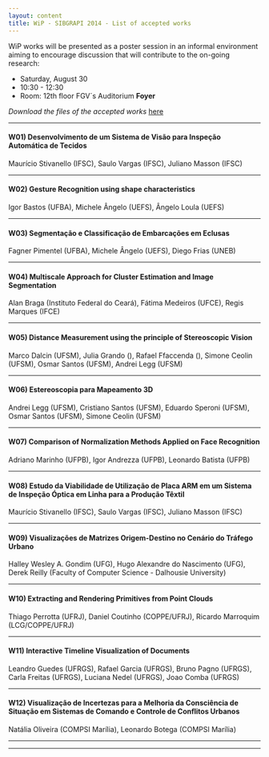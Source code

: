 ```yaml
---
layout: content
title: WiP - SIBGRAPI 2014 - List of accepted works
---
```

WiP works will be presented as a poster session in an informal environment aiming to encourage discussion that will contribute to the on-going research: 

- Saturday, August 30
- 10:30 - 12:30
- Room: 12th floor FGV´s Auditorium **Foyer**

_Download the files of the accepted works_ [here](http://bibliotecadigital.fgv.br/dspace/bitstream/handle/10438/11955/WIP-SIBGRAPI-2014.pdf?sequence=1)


* * *
#### W01) Desenvolvimento de um Sistema de Visão para Inspeção Automática de Tecidos 
Maurício Stivanello (IFSC), Saulo Vargas (IFSC), Juliano Masson (IFSC)

* * *
#### W02) Gesture Recognition using shape characteristics  
Igor Bastos (UFBA), Michele Ângelo (UEFS), Ângelo Loula (UEFS)

* * *
#### W03) Segmentação e Classificação de Embarcações em Eclusas  
Fagner Pimentel (UFBA), Michele Ângelo (UEFS), Diego Frias (UNEB) 

* * *
#### W04) Multiscale Approach for Cluster Estimation and Image Segmentation 
Alan Braga (Instituto Federal do Ceará), Fátima Medeiros (UFCE), Regis Marques (IFCE)

* * *
#### W05) Distance Measurement using the principle of Stereoscopic Vision 
Marco Dalcin (UFSM), Julia Grando (), Rafael Ffaccenda (), Simone Ceolin (UFSM), Osmar Santos (UFSM), Andrei Legg (UFSM)

* * *
#### W06) Estereoscopia para Mapeamento 3D 
Andrei Legg (UFSM), Cristiano Santos (UFSM), Eduardo Speroni (UFSM), Osmar Santos (UFSM), Simone Ceolin (UFSM)

* * *
#### W07) Comparison of Normalization Methods Applied on Face Recognition 
Adriano Marinho (UFPB), Igor Andrezza (UFPB), Leonardo Batista (UFPB)

* * *
#### W08) Estudo da Viabilidade de Utilização de Placa ARM em um Sistema de Inspeção Óptica em Linha para a Produção Têxtil  
Maurício Stivanello (IFSC), Saulo Vargas (IFSC), Juliano Masson (IFSC)

* * *
#### W09) Visualizações de Matrizes Origem-Destino no Cenário do Tráfego Urbano 
Halley Wesley A. Gondim (UFG), Hugo Alexandre do Nascimento (UFG), Derek Reilly (Faculty of Computer Science - Dalhousie University)

* * *
#### W10) Extracting and Rendering Primitives from Point Clouds 
Thiago Perrotta (UFRJ), Daniel Coutinho (COPPE/UFRJ), Ricardo Marroquim (LCG/COPPE/UFRJ)

* * *
#### W11) Interactive Timeline Visualization of Documents 
Leandro Guedes (UFRGS), Rafael Garcia (UFRGS), Bruno Pagno (UFRGS), Carla Freitas (UFRGS), Luciana Nedel (UFRGS), Joao Comba (UFRGS)

* * *
#### W12) Visualização de Incertezas para a Melhoria da Consciência de Situação em Sistemas de Comando e Controle de Conflitos Urbanos 
Natália Oliveira (COMPSI Marília), Leonardo Botega (COMPSI Marília)

* * *
* * *
